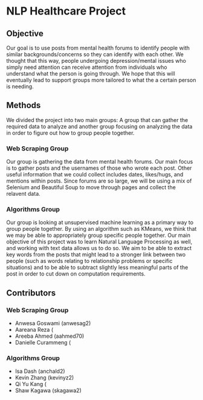 # NLP Healthcare Project

## Objective

Our goal is to use posts from mental health forums to identify people with similar 
backgrounds/concerns so they can identify with each other. We thought that this way, 
people undergoing depression/mental issues who simply need attention can receive 
attention from individuals who understand what the person is going through. We hope 
that this will eventually lead to support groups more tailored to what the a certain 
person is needing.

## Methods

We divided the project into two main groups: A group that can gather the required data 
to analyze and another group focusing on analyzing the data in order to figure out how
to group people together.

### Web Scraping Group

Our group is gathering the data from mental health forums. Our main focus is to gather 
posts and the usernames of those who wrote each post. Other useful information that we 
could collect includes dates, likes/hugs, and mentions within posts. Since forums are 
so large, we will be using a mix of Selenium and Beautiful Soup to move through pages 
and collect the relavent data.

### Algorithms Group

Our group is looking at unsupervised machine learning as a primary way to group people 
together. By using an algorithm such as KMeans, we think that we may be able to 
appropriately group specific people together. Our main objective of this project was 
to learn Natural Language Processing as well, and working with text data allows us to 
do so. We aim to be able to extract key words from the posts that might lead to a 
stronger link between two people (such as words relating to relationship problems or 
specific situations) and to be able to subtract slightly less meaningful parts of the 
post in order to cut down on computation requirements.


## Contributors

### Web Scraping Group
+ Anwesa Goswami (anwesag2)
+ Aareana Reza (
+ Areeba Ahmed (aahmed70)
+ Danielle Curammeng (

### Algorithms Group
+ Isa Dash (anchald2)
+ Kevin Zhang (kevinyz2)
+ Qi Yu Kang (
+ Shaw Kagawa (skagawa2)

